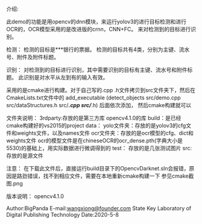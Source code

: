 介绍:

此demo的功能是用opencv的dnn模块，来运行yolov3的进行目标检测和进行OCR的，OCR模型采用的是改进版的crnn，CNN+FC。
来对检测到的目标进行识别。

检测：
检测的目标是***银行的票据。
检测的目标共有4类，分别为主键、流水号、附件及附件标题。

识别：
对检测到的目标进行识别，其中需要识别的目标有主键、流水号和附件标题。
此识别是对水平从左到有的输入有效。




采用的是cmake进行构建。对于自己写的.cpp .h文件拷贝到src文件夹下，然后在CmakeLists.txt文件中的
add_executable (detect_objects src/demo.cpp src/dataStructures.h src/***.cpp src/***.h) 后面依次添加，
然后cmake构建就可以


文件夹说明：
3rdparty:存放的是第三方库 opencv4.1.0的库
build：是已经cmake构建好的vs2015的project
data： 
	yolo文件夹：存放的是yolov3的cfg文件和weights文件，以及names文件
	ocr文件夹：存放的是ocr模型的cfg、dict和weights文件
	ocr的模型文件是在chineseOCR的ocr_dense.pth(字典大小是5530)的基础上，用实际数据进行微调得到的
test： 存放的是几张测试图片
src:   存放的是源文件


注意：
	在下载此文件后，直接运行build目录下的OpencvDarknet.sln会报错，原因是路劲错误，找不到相应文件，需要在本地重新cmake构建一下
	参见cmake截图.png
	

版本说明：
opencv4.1.0


Author:BigPanda
E-mail:wangxiong@founder.com
State Key Laboratory of Digital Publishing Technology
Date:2020-5-8 

